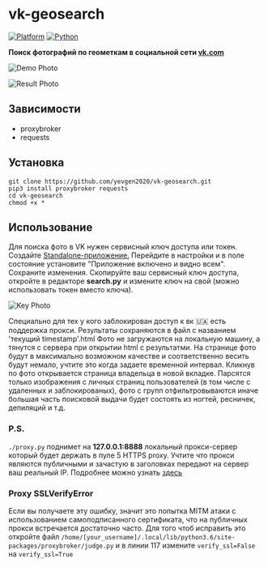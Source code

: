 # vk-geosearch
[![Platform](https://img.shields.io/badge/Platform-Linux-brightgreen.svg)](https://shields.io/)
[![Python](https://img.shields.io/badge/Python-3.6-brightgreen.svg)](https://shields.io/)

**Поиск фотографий по геометкам в социальной сети [vk.com](https://vk.com)**

![Demo Photo](http://i.piccy.info/i9/07277ceee30da11d077c3a4f00f18544/1556797628/82386/1315967/screen1.jpg)

![Result Photo](http://i.piccy.info/i9/4c686f00c3a6123586868e37e981eadd/1556797717/169127/1315967/screen2.jpg)

## Зависимости

* proxybroker
* requests


## Установка


```
git clone https://github.com/yevgen2020/vk-geosearch.git
pip3 install proxybroker requests
cd vk-geosearch
chmod +x *
```

## Использование

Для поиска фото в VK нужен сервисный ключ доступа или токен. Создайте  [Standalone-приложение.](https://vk.com/editapp?act=create) Перейдите в настройки и в поле состояние установите "Приложение включено и видно всем". Сохраните изменения. Скопируйте ваш сервисный ключ доступа, откройте в редакторе **search.py** и измените ключ на свой (можно использовать токен вместо ключа).

![Key Photo](http://i.piccy.info/i9/c892cacfa39cdc3e06151b36385cae26/1556800215/29459/1315967/screen3.png)

Специально для тех у кого заблокирован доступ к вк :ukraine: есть поддержка прокси. Результаты сохраняются в файл с названием 'текущий timestamp'.html Фото не загружаются на локальную машину, а тянутся с сервера при открытии html с результатми. На странице фото будут в максимально возможном качестве и соответственно весить будут немало, учтите это когда задаете временной интервал. Кликнув по фото открывается страница владельца в новой вкладке. Парсятся только изображения с личных страниц пользователей (в том числе с удаленных и заблокированых), фото с групп отфильтровываются иначе большая часть поисковой выдачи будет состоять из ногтей, ресничек, депиляций и т.д.

### P.S.

```./proxy.py``` поднимет на **127.0.0.1:8888** локальный прокси-сервер который будет держать в пуле 5 HTTPS proxy. Учтите что прокси являются публичными и зачастую в заголовках передают на сервер ваш реальный IP. Подробнее можно узнать [здесь](https://github.com/constverum/ProxyBroker)

 ### Proxy SSLVerifyError
Если вы получаете эту ошибку, значит это попытка MITM атаки с использованием самоподписанного сертификата, что на публичных прокси встречается достаточно часто. Для того чтоб исправить это откройте файл `/home/[your_username]/.local/lib/python3.6/site-packages/proxybroker/judge.py` и в линии 117 измените `verify_ssl=False` на `verify_ssl=True`





